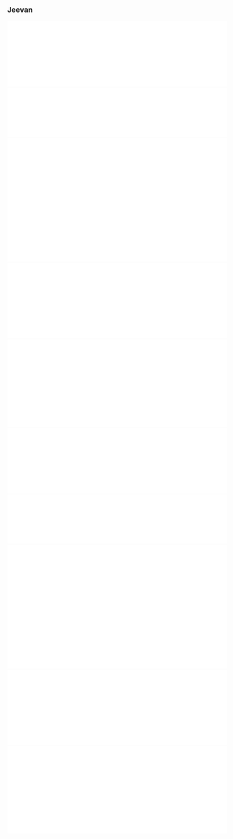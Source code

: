 <!DOCTYPE html>
<html lang="en">
  <head>
    <meta charset="UTF-8" />
    <meta name="viewport" content="width=device-width, initial-scale=1.0" />
    <title>Smoke and Fogs</title>
    <link rel="stylesheet" href="/style.css" />
  </head>
  <body>
    <div class="bg">
      <h3 id="text">Jeevan</h3>
      <div class="fog">
        <img src="/fog1.png" style="--i: 1;" />
        <img src="/fog2.png" style="--i: 2;" />
        <img src="/fog3.png" style="--i: 3;" />
        <img src="/fog4.png" style="--i: 4;" />
        <img src="/fog5.png" style="--i: 5;" />
        <img src="/fog1.png" style="--i: 10;" />
        <img src="/fog2.png" style="--i: 9;" />
        <img src="/fog3.png" style="--i: 8;" />
        <img src="/fog4.png" style="--i: 7;" />
        <img src="/fog5.png" style="--i: 6;" />
      </div>
    </div>
    <script src="/script.js"></script>
  </body>
</html>
